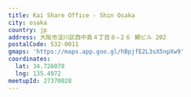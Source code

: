 ```yaml
---
title: Kai Share Office - Shin Osaka
city: osaka
country: jp
address: 大阪市淀川区西中島４丁目８−２６ 鯛ビル 202
postalCode: 532-0011
gmaps: 'https://maps.app.goo.gl/hBpjfE2L3sX5npXw9'
coordinates:
  lat: 34.726078
  lng: 135.4972
meetupId: 27370028
---
```


